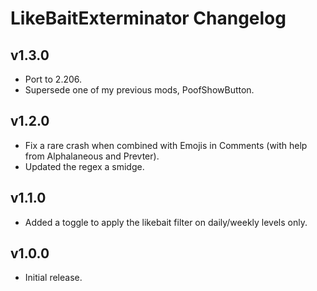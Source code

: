# LikeBaitExterminator Changelog
## v1.3.0
- Port to 2.206.
- Supersede one of my previous mods, PoofShowButton.
## v1.2.0
- Fix a rare crash when combined with Emojis in Comments (with help from Alphalaneous and Prevter).
- Updated the regex a smidge.
## v1.1.0
- Added a toggle to apply the likebait filter on daily/weekly levels only.
## v1.0.0
- Initial release.
